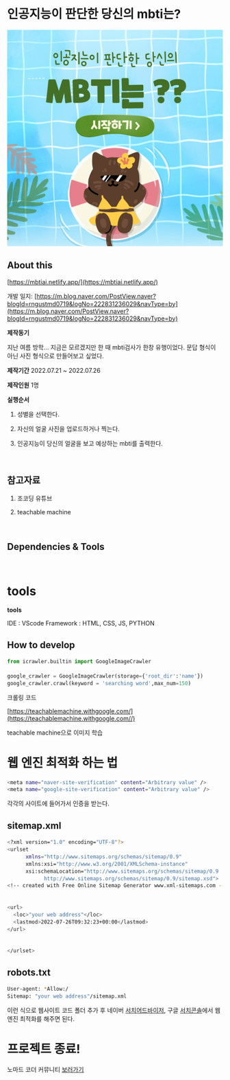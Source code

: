 # 인공지능이 판단한 당신의 mbti는?

<img src="./cover.png">


## About this

[https://mbtiai.netlify.app/](https://mbtiai.netlify.app/) 

개발 일지: [https://m.blog.naver.com/PostView.naver?blogId=rngustmd0719&logNo=222831236029&navType=by](https://m.blog.naver.com/PostView.naver?blogId=rngustmd0719&logNo=222831236029&navType=by) 

**제작동기**

지난 여름 방학... 지금은 모르겠지만 한 때 mbti검사가 한창 유행이었다. 문답 형식이 아닌 사진 형식으로 만들어보고 싶었다.

**제작기간**
2022.07.21 ~ 2022.07.26

**제작인원**
1명

**실행순서**
1. 성별을 선택한다.

2. 자신의 얼굴 사진을 업로드하거나 찍는다.

3. 인공지능이 당신의 얼굴을 보고 예상하는 mbti를 출력한다.




	



<br />

## 참고자료

1. 조코딩 유튜브

2. teachable machine
<br>

## Dependencies & Tools 
<br>

# **tools**

**tools**

IDE : VScode
Framework : HTML, CSS, JS, PYTHON



## How to develop

```python
from icrawler.builtin import GoogleImageCrawler

google_crawler = GoogleImageCrawler(storage={'root_dir':'name'})
google_crawler.crawl(keyword = 'searching word',max_num=150)
```
크롤링 코드

[https://teachablemachine.withgoogle.com/](https://teachablemachine.withgoogle.com//) 

teachable machine으로 이미지 학습
<br>

# 웹 엔진 최적화 하는 법


```bash
<meta name="naver-site-verification" content="Arbitrary value" />
<meta name="google-site-verification" content="Arbitrary value" />
```
각각의 사이트에 들어가서 인증을 받는다.

<h2>sitemap.xml</h2>

```bash
<?xml version="1.0" encoding="UTF-8"?>
<urlset
      xmlns="http://www.sitemaps.org/schemas/sitemap/0.9"
      xmlns:xsi="http://www.w3.org/2001/XMLSchema-instance"
      xsi:schemaLocation="http://www.sitemaps.org/schemas/sitemap/0.9
            http://www.sitemaps.org/schemas/sitemap/0.9/sitemap.xsd">
<!-- created with Free Online Sitemap Generator www.xml-sitemaps.com -->


<url>
  <loc>"your web address"</loc>
  <lastmod>2022-07-26T09:32:23+00:00</lastmod>
</url>


</urlset>
```


<h2>robots.txt</h2>

```bash
User-agent: *Allow:/
Sitemap: "your web address"/sitemap.xml

```

이런 식으로 웹사이트 코드 폴더 추가 후 네이버 [서치어드바이저](https://searchadvisor.naver.com/),
구글 [서치콘솔](https://search.google.com/search-console/welcome)에서 웹 엔진 최적화를 해주면 된다.

# 프로젝트 종료!

노마드 코더 커뮤니티 [보러가기](https://nomadcoders.co/community/thread/5696)

